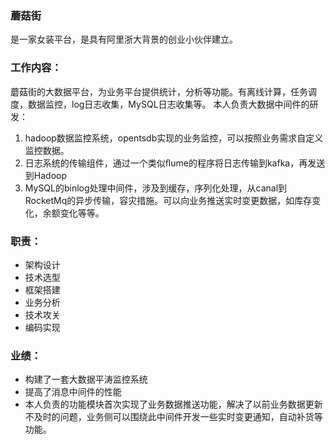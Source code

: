 ### 蘑菇街
是一家女装平台，是具有阿里浙大背景的创业小伙伴建立。

### 工作内容：
蘑菇街的大数据平台，为业务平台提供统计，分析等功能。有离线计算，任务调度，数据监控，log日志收集，MySQL日志收集等。
本人负责大数据中间件的研发：
1. hadoop数据监控系统，opentsdb实现的业务监控，可以按照业务需求自定义监控数据。
2. 日志系统的传输组件，通过一个类似ﬂume的程序将日志传输到kafka，再发送到Hadoop
3. MySQL的binlog处理中间件，涉及到缓存，序列化处理，从canal到RocketMq的异步传输，容灾措施。可以向业务推送实时变更数据，如库存变化，余额变化等等。

### 职责：
* 架构设计
* 技术选型 
* 框架搭建 
* 业务分析 
* 技术攻关
* 编码实现

### 业绩：
* 构建了一套大数据平涛监控系统
* 提高了消息中间件的性能
* 本人负责的功能模块首次实现了业务数据推送功能，解决了以前业务数据更新不及时的问题，业务侧可以围绕此中间件开发一些实时变更通知，自动补货等功能。
